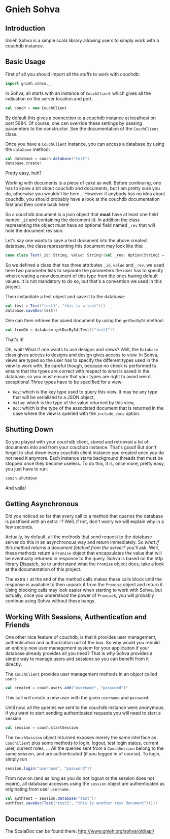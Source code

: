Gnieh Sohva
===========

Introduction
------------

Gnieh Sohva is a simple scala library allowing users to simply work with a couchdb instance.

Basic Usage
-----------

First of all you should import all the stuffs to work with couchdb:

```scala
import gnieh.sohva._
```

In Sohva, all starts with an instance of `CouchClient` which gives all the indication on the server location and port.

```scala
val couch = new CouchClient
```

By default this gives a connection to a couchdb instance at localhost on port 5984.
Of course, one can override these settings by passing parameters to the constructor. See the documentation of the `CouchClient` class.

Once you have a `CouchClient` instance, you can access a database by using the `database` method:

```scala
val database = couch.database("test")
database.create!
```

Pretty easy, huh?

Working with documents is a piece of cake as well. Before continuing, one has to know a bit about couchdb and documents, but I am pretty sure you do, otherwise you wouldn't be here... However if anybody has no idea about couchdb, you should probably have a look at the couchdb documentation first and then come back here!

So a couchdb document is a json object that **must** have at least one field named `_id` and containing the document id. In addition the class representing the object must have an optional field named `_rev` that will hold the document revision.

Let's say one wants to save a test document into the above created database, the class representing this document may look like this:

```scala
case class Test(_id: String, value: String)(val _rev: Option[String] = None)
```

So we defined a class that has three attributes `_id`, `value` and `_rev`. we used here two parameter lists to separate the parameters the user has to specify when creating a new document of this type from the ones having default values. It is not mandatory to do so, but that's a convention we used in this project.

Then instantiate a test object and save it to the database:

```scala
val test = Test("test1", "this is a test")()
database.saveDoc(test)!
```

One can then retrieve the saved document by using the `getDocById` method:

```scala
val fromDb = database.getDocById[Test]("test1")!
```

That's it!

Oh, wait! What if one wants to use designs and views? Well, the `Database` class gives access to designs and design gives access to view. In Sohva, views are typed so the user has to specify the different types used in the view to work with. Be careful though, because no check is performed to ensure that the types are correct with respect to what is saved in the database, so you must ensure that your types are right to avoid weird exceptions! Three types have to be specified for a view:
 - `Key`: which is the key type used to query this view. It may be any type that will be serialized to a JSON object,
 - `Value`: which is the type of the value returned by this view,
 - `Doc`: which is the type of the associated document that is returned in the case where the view is queried with the `include_docs` option.

Shutting Down
-------------

So you played with your couchdb client, stored and retrieved a lot of documents into and from your couchdb instance. That's good! But don't forget to shut down every couchdb client instance you created once you do not need it anymore. Each instance starts background threads that must be stopped once they become useless. To do this, it is, once more, pretty easy, you just have to run:

```scala
couch.shutdown
```

And voilà!

Getting Asynchronous
--------------------

Did you noticed so far that every call to a method that queries the database is postfixed with an extra `!`?
Well, if not, don't worry we will explain why in a few seconds.

Actually, by default, all the methods that send request to the database server do this in an asynchronous way and return immediately. So _what if this method returns a document fetched from the server?_ you'll ask. Well, these methods return a `Promise` object that encapsulates the value that will be eventually returned in response to the query. Sohva is based on the http library [Dispatch](http://dispatch.databinder.net/Dispatch.html), so to understand what the `Promise` object does, take a look at the documentation of this project.

The extra `!` at the end of the method calls makes these calls block until the response is available to then unpack it from the `Promise` object and return it. Using blocking calls may look easier when starting to work with Sohva, but actually, once you understood the power of `Promise`s, you will probably continue using Sohva without these bangs.

Working With Sessions, Authentication and Friends
-------------------------------------------------

One other nice feature of couchdb, is that it provides user management, authentication and authorization out of the box.
So why would you rebuild an entirely new user management system for your applicaiton if your database already provides all you need?
That is why Sohva provides a simple way to manage users and sessions so you can benefit from it directly.

The `CouchClient` provides user management methods in an object called `users`

```scala
val created = couch.users.add("username", "password")!
```

This call will create a new user with the given `username` and `password`.

Until now, all the queries we sent to the couchdb instance were anonymous. If you want to start sending authenticated requests you will need to start a session

```scala
val session = couch.startSession
```

The `CouchSession` object returned exposes merely the same interface as `CouchClient` plus some methods to login, logout, test login status, current user, current roles, ... All the queries sent from a `CouchSession` belong to the same session, and are authenticated (if you logged in of course). To login, simply run

```scala
session.login("username", "password")!
```

From now on (and as long as you do not logout or the session does not expire), all database accesses using the `session` object are authenticated as originating from user `username`.

```scala
val authTest = session.database("test")!
authTest.saveDoc(Test("test2", "this is another test document")())!
```

Documentation
-------------

The ScalaDoc can be found there: http://www.gnieh.org/sohva/old/api/
